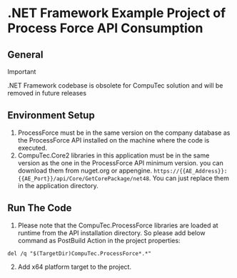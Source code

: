 # .NET Framework Example Project of Process Force API Consumption
## General

> [!IMPORTANT]
 .NET Framework codebase is obsolete for CompuTec solution and will be removed in future releases
## Environment Setup
1) ProcessForce must be in the same version on the company database as the ProcessForce API installed on the machine where the code is executed.
2) CompuTec.Core2 libraries in this application must be in the same version as the one in the ProcessForce API minimum version. you can download them from nuget.org or appengine. `https://{{AE_Address}}:{{AE_Port}}/api/Core/GetCorePackage/net48`. You can just replace them in the application directory.   
## Run The Code
1) Please note that the CompuTec.ProcessForce libraries are loaded at runtime from the API installation directory.
So please add below command as PostBuild Action in the project properties:
```
del /q "$(TargetDir)CompuTec.ProcessForce*.*"
```
2) Add x64 platform target to the project.
 
 